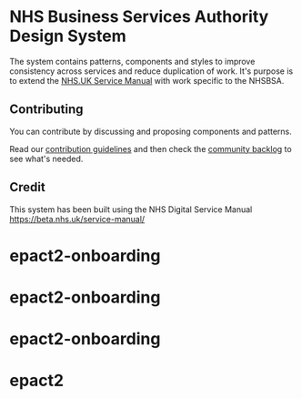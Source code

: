 # NHS Business Services Authority Design System

The system contains patterns, components and styles to improve consistency across services and reduce duplication of work.
It's purpose is to extend the [NHS.UK Service Manual](https://beta.nhs.uk/service-manual/) with work specific to the NHSBSA. 

## Contributing

You can contribute by discussing and proposing components and patterns.

Read our [contribution guidelines](https://github.com/nhsbsa/design-system/blob/master/CONTRIBUTING.md) and then check the [community backlog](https://github.com/nhsbsa/design-system/projects/1) to see what's needed.

## Credit
This system has been built using the NHS Digital Service Manual https://beta.nhs.uk/service-manual/
# epact2-onboarding
# epact2-onboarding
# epact2-onboarding
# epact2
